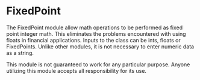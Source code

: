 # FixedPoint
The FixedPoint module allow math operations to be performed as fixed point integer math.
This eliminates the problems encountered with using floats in financial applications.
Inputs to the class can be ints, floats or FixedPoints.
Unlike other modules, it is not necessary to enter numeric data as a string.

This module is not guaranteed to work for any particular purpose.
Anyone utilizing this module accepts all responsibility for its use.
